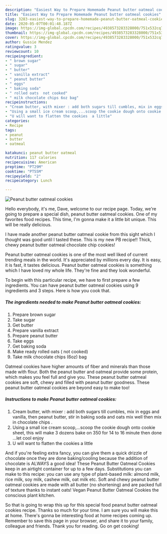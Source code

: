```yaml
---
description: "Easiest Way to Prepare Homemade Peanut butter oatmeal cookies"
title: "Easiest Way to Prepare Homemade Peanut butter oatmeal cookies"
slug: 3283-easiest-way-to-prepare-homemade-peanut-butter-oatmeal-cookies
date: 2020-05-07T00:01:48.187Z
image: https://img-global.cpcdn.com/recipes/4938573283328000/751x532cq70/peanut-butter-oatmeal-cookies-recipe-main-photo.jpg
thumbnail: https://img-global.cpcdn.com/recipes/4938573283328000/751x532cq70/peanut-butter-oatmeal-cookies-recipe-main-photo.jpg
cover: https://img-global.cpcdn.com/recipes/4938573283328000/751x532cq70/peanut-butter-oatmeal-cookies-recipe-main-photo.jpg
author: Gussie Mendez
ratingvalue: 3
reviewcount: 10
recipeingredient:
- " brown sugar"
- " sugar"
- " butter"
- " vanilla extract"
- " peanut butter"
- " eggs"
- " baking soda"
- " rolled oats  not cooked"
- " milk chocolate chips 6oz bag"
recipeinstructions:
- "Cream butter, with mixer : add both sugars till cumbles, mix in eggs and vanilla, then peanut butter, stir in baking soda and oats mix well then mix in chocolate chips ."
- "Using a small ice cream scoop,...scoop the cookie dough onto cookie sheet, this will make 3 dozens bake on 350 for 14 to 16 minute then done ...let cool enjoy"
- "U will want to flatten the cookies  a little"
categories:
- Recipe
tags:
- peanut
- butter
- oatmeal

katakunci: peanut butter oatmeal 
nutrition: 117 calories
recipecuisine: American
preptime: "PT29M"
cooktime: "PT55M"
recipeyield: "2"
recipecategory: Lunch

---
```



![Peanut butter oatmeal cookies](https://img-global.cpcdn.com/recipes/4938573283328000/751x532cq70/peanut-butter-oatmeal-cookies-recipe-main-photo.jpg)

Hello everybody, it's me, Dave, welcome to our recipe page. Today, we're going to prepare a special dish, peanut butter oatmeal cookies. One of my favorites food recipes. This time, I'm gonna make it a little bit unique. This will be really delicious.

I have made another peanut butter oatmeal cookie from this sight which I thought was good until I tasted these. This is my new PB recipe!! Thick, chewy peanut butter oatmeal chocolate chip cookies!

Peanut butter oatmeal cookies is one of the most well liked of current trending meals in the world. It's appreciated by millions every day. It is easy, it is fast, it tastes delicious. Peanut butter oatmeal cookies is something which I have loved my whole life. They're fine and they look wonderful.


To begin with this particular recipe, we have to first prepare a few ingredients. You can have peanut butter oatmeal cookies using 9 ingredients and 3 steps. Here is how you cook that.

<!--inarticleads1-->

##### The ingredients needed to make Peanut butter oatmeal cookies:

1. Prepare  brown sugar
1. Take  sugar
1. Get  butter
1. Prepare  vanilla extract
1. Prepare  peanut butter
1. Take  eggs
1. Get  baking soda
1. Make ready  rolled oats ( not cooked)
1. Take  milk chocolate chips (6oz) bag


Oatmeal cookies have higher amounts of fiber and minerals than those made with flour. Both the peanut butter and oatmeal provide some protein, which makes you feel full and give you. These peanut butter oatmeal cookies are soft, chewy and filled with peanut butter goodness. These peanut butter oatmeal cookies are beyond easy to make too! 

<!--inarticleads2-->

##### Instructions to make Peanut butter oatmeal cookies:

1. Cream butter, with mixer : add both sugars till cumbles, mix in eggs and vanilla, then peanut butter, stir in baking soda and oats mix well then mix in chocolate chips .
1. Using a small ice cream scoop,...scoop the cookie dough onto cookie sheet, this will make 3 dozens bake on 350 for 14 to 16 minute then done ...let cool enjoy
1. U will want to flatten the cookies  a little


And if you&#39;re feeling extra fancy, you can give them a quick drizzle of chocolate once they are done baking/cooling because the addition of chocolate is ALWAYS a good idea! These Peanut Butter Oatmeal Cookies keep in an airtight container for up to a few days. Substitutions you can make to this recipe: you can use any type of plant-based milk: almond milk, rice milk, soy milk, cashew milk, oat milk etc. Soft and chewy peanut butter oatmeal cookies are made with all butter (no shortening) and are packed full of texture thanks to instant oats! Vegan Peanut Butter Oatmeal Cookies the conscious plant kitchen. 

So that is going to wrap this up for this special food peanut butter oatmeal cookies recipe. Thanks so much for your time. I am sure you will make this at home. There's gonna be interesting food at home recipes coming up. Remember to save this page in your browser, and share it to your family, colleague and friends. Thank you for reading. Go on get cooking!
